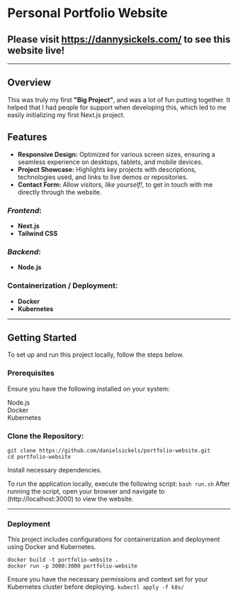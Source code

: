 # Personal Portfolio Website  

## Please visit https://dannysickels.com/ to see this website live!

---

## Overview  

This was truly my first **"Big Project"**, and was a lot of fun putting together. It helped that I had people for support when developing this, which led to me easily initializing my first Next.js project. 

## Features
- **Responsive Design:** Optimized for various screen sizes, ensuring a seamless experience on desktops, tablets, and mobile devices.  
- **Project Showcase:** Highlights key projects with descriptions, technologies used, and links to live demos or repositories.  
- **Contact Form:** Allow visitors, _like yourself!_, to get in touch with me directly through the website.  
### _Frontend_:
- **Next.js**
- **Tailwind CSS**
### _Backend_:
- **Node.js**
### Containerization / Deployment:
- **Docker**
- **Kubernetes**

---
  
## Getting Started  

To set up and run this project locally, follow the steps below.

### Prerequisites
Ensure you have the following installed on your system:

Node.js  
Docker  
Kubernetes    

### Clone the Repository:  

```
git clone https://github.com/danielsickels/portfolio-website.git
cd portfolio-website
```
Install necessary dependencies.  

To run the application locally, execute the following script:
```bash run.sh```
After running the script, open your browser and navigate to (http://localhost:3000) to view the website.

---

### Deployment
This project includes configurations for containerization and deployment using Docker and Kubernetes.
```
docker build -t portfolio-website .
docker run -p 3000:3000 portfolio-website
```

Ensure you have the necessary permissions and context set for your Kubernetes cluster before deploying.
```kubectl apply -f k8s/```
